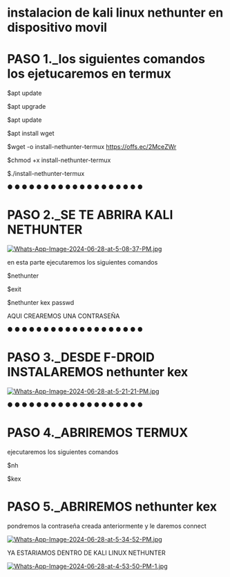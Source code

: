 # instalacion de kali linux nethunter en dispositivo movil

# PASO 1._los siguientes comandos los ejetucaremos en termux

$apt update

$apt upgrade

$apt update

$apt install wget

$wget -o install-nethunter-termux https://offs.ec/2MceZWr

$chmod +x install-nethunter-termux

$./install-nethunter-termux

● ● ● ● ● ● ● ● ● ● ● ● ● ● ● ● ● ● ●

# PASO 2._SE TE ABRIRA KALI NETHUNTER

[![Whats-App-Image-2024-06-28-at-5-08-37-PM.jpg](https://i.postimg.cc/vHMMbxXf/Whats-App-Image-2024-06-28-at-5-08-37-PM.jpg)](https://postimg.cc/JtTSQnfz)

en esta parte ejecutaremos los siguientes comandos 

$nethunter

$exit

$nethunter kex passwd

AQUI CREAREMOS UNA CONTRASEÑA

● ● ● ● ● ● ● ● ● ● ● ● ● ● ● ● ● ● ●

# PASO 3._DESDE F-DROID INSTALAREMOS nethunter kex

[![Whats-App-Image-2024-06-28-at-5-21-21-PM.jpg](https://i.postimg.cc/NjCw6Jtk/Whats-App-Image-2024-06-28-at-5-21-21-PM.jpg)](https://postimg.cc/5XzG1m6X)

● ● ● ● ● ● ● ● ● ● ● ● ● ● ● ● ● ● ●

# PASO 4._ABRIREMOS TERMUX 

ejecutaremos los siguientes comandos

$nh

$kex

# PASO 5._ABRIREMOS nethunter kex

pondremos la contraseña creada anteriormente y le daremos connect 

[![Whats-App-Image-2024-06-28-at-5-34-52-PM.jpg](https://i.postimg.cc/0QDRq9wV/Whats-App-Image-2024-06-28-at-5-34-52-PM.jpg)](https://postimg.cc/MM6r72tB)

YA ESTARIAMOS DENTRO DE KALI LINUX NETHUNTER

[![Whats-App-Image-2024-06-28-at-4-53-50-PM-1.jpg](https://i.postimg.cc/kGCrJLNq/Whats-App-Image-2024-06-28-at-4-53-50-PM-1.jpg)](https://postimg.cc/2b09TcXK)




